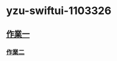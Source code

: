 # yzu-swiftui-1103326
## [作業一](https://github.com/sunnyplaycode/yzu-swiftui-1103326/blob/2e532188337da451f163d25ec79178be6007f374/hw1.md)
### [作業二](https://github.com/sunnyplaycode/yzu-swiftui-1103326/blob/021eb3a532b4b39340e40b447aa53ed08bb22274/hw2.md)
